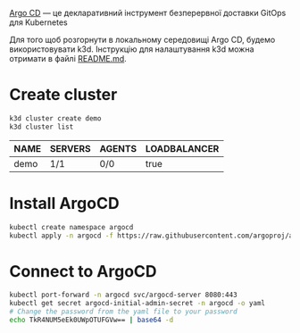 <a href="https://argo-cd.readthedocs.io/en/stable/">Argo CD</a> — це декларативний інструмент безперервної доставки GitOps для Kubernetes

Для того щоб розгорнути в локальному середовищі Argo CD, будемо використовувати k3d.
Інструкцію для налаштування k3d можна отримати в файлі <a href="https://github.com/AlbertRipak/AsciiArtify.git">README.md</a>.

# Create cluster
```bash
k3d cluster create demo
k3d cluster list
```

| NAME | SERVERS | AGENTS | LOADBALANCER |
|------|---------|--------|--------------|
| demo | 1/1     | 0/0    | true         |
# Install ArgoCD
```bash
kubectl create namespace argocd
kubectl apply -n argocd -f https://raw.githubusercontent.com/argoproj/argo-cd/stable/manifests/install.yaml
```
# Connect to ArgoCD
```bash
kubectl port-forward -n argocd svc/argocd-server 8080:443
kubectl get secret argocd-initial-admin-secret -n argocd -o yaml
# Change the password from the yaml file to your password
echo TkR4NUM5eEk0UWpOTUFGVw== | base64 -d
```